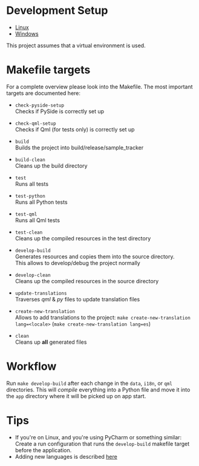 # Development Setup

* [Linux](dev-setup-linux.md)
* [Windows](dev-setup-windows.md)

This project assumes that a virtual environment is used.

# Makefile targets

For a complete overview please look into the Makefile. The most important targets are documented here:

* `check-pyside-setup`  
  Checks if PySide is correctly set up
* `check-qml-setup`  
  Checks if Qml (for tests only) is correctly set up


* `build`  
  Builds the project into build/release/sample_tracker
* `build-clean`  
  Cleans up the build directory


* `test`  
  Runs all tests
* `test-python`  
  Runs all Python tests
* `test-qml`  
  Runs all Qml tests
* `test-clean`  
  Cleans up the compiled resources in the test directory


* `develop-build`  
  Generates resources and copies them into the source directory.  
  This allows to develop/debug the project normally
* `develop-clean`  
  Cleans up the compiled resources in the source directory


* `update-translations`  
  Traverses *qml* & *py* files to update translation files
* `create-new-translation`  
  Allows to add translations to the
  project: `make create-new-translation lang=<locale>` (`make create-new-translation lang=es`)


* `clean`  
  Cleans up **all** generated files

# Workflow

Run `make develop-build` after each change in the `data`, `i18n`, or `qml` directories.
This will *compile* everything into a Python file and move it into the `app` directory
where it will be picked up on app start.

# Tips

* If you're on Linux, and you're using PyCharm or something similar:
  Create a run configuration that runs the `develop-build` makefile target before the application.
* Adding new languages is described [here](internationalization.md)
